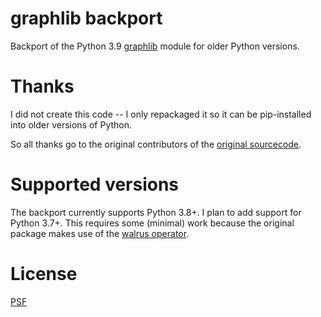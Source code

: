 # graphlib backport

Backport of the Python 3.9
[graphlib](https://docs.python.org/3/library/graphlib.html)
module for older Python versions.


# Thanks

I did not create this code -- I only repackaged it so it can be
pip-installed into older versions of Python.

So all thanks go to the original contributors of the
[original sourcecode](https://github.com/python/cpython/blob/3.9/Lib/graphlib.py).


# Supported versions

The backport currently supports Python 3.8+. I plan to add support for
Python 3.7+. This requires some (minimal) work because the original package
makes use of the
[walrus operator](https://docs.python.org/3/whatsnew/3.8.html#assignment-expressions).


# License

[PSF](https://docs.python.org/3/license.html#psf-license)


